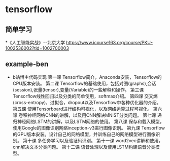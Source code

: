 # tensorflow
## 简单学习
*《人工智能实战》--北京大学 https://www.icourse163.org/course/PKU-1002536002?tid=1002700003

## example-ben
* b站博主代码实现
第一课 Tensorflow简介，Anaconda安装，Tensorflow的CPU版本安装。
第二课 Tensorflow的基础使用，包括对图(graphs),会话(session),张量(tensor),变量(Variable)的一些解释和操作。
第三课 Tensorflow线性回归以及分类的简单使用，softmax介绍。
第四课 交叉熵(cross-entropy)，过拟合，dropout以及Tensorflow中各种优化器的介绍。
第五课 使用Tensorboard进行结构可视化，以及网络运算过程可视化。
第六课 卷积神经网络CNN的讲解，以及用CNN解决MNIST分类问题。
第七课 递归神经网络LSTM的讲解，以及LSTM网络的使用。
第八课 保存和载入模型，使用Google的图像识别网络inception-v3进行图像识别。
第九课 Tensorflow的GPU版本安装。设计自己的网络模型，并训练自己的网络模型进行图像识别。
第十课 多任务学习以及验证码识别。
第十一课 word2vec讲解和使用，cnn解决文本分类问题。
第十二课 语音处理以及使用LSTM构建语音分类模型。
